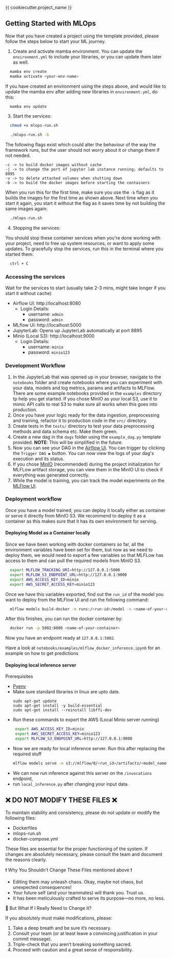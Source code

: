 {{ cookiecutter.project_name }}

## Getting Started with MLOps

Now that you have created a project using the template provided, please follow
the steps below to start your ML journey.

1. Create and activate mamba environment.
You can update the `environment.yml` to include your libraries, or you can 
update them later as well.
```bash
  mamba env create
  mamba activate <your-env-name>
```

If you have created an environment using the steps above, and would like to 
update the mamba env after adding new libraries in `environment.yml`, do this:
```bash
  mamba env update
```

3. Start the services:
```bash
  chmod +x mlops-run.sh
```
```bash
  ./mlops-run.sh -b
```
The following flags exist which could alter the behaviour of the way the framework 
runs, but the user should not worry about it or change them if not needed.
```commandline
-c -> to build docker images without cache
-j -> to change the port of jupyter lab instance running; defaults to 8895
-v -> to delete attached volumes when shutting down
-b -> to build the docker images before starting the containers
```

When you run this for the first time, make sure you use the `-b` flag as it builds
the images for the first time as shown above.
Next time when you start it again, you start it without the flag as it saves 
time by not building the same images again:
```bash
  ./mlops-run.sh
```

4. Stopping the services:

You should stop these container services when you're done working 
with your project, need to free up system resources, or want to apply some updates.
To gracefully stop the services, run this in the terminal where you started them:
```bash
  ctrl + C
```

### Accessing the services

Wait for the services to start (usually take 2-3 mins, might take longer if you start it without cache)

- Airflow UI: http://localhost:8080
  - Login Details:
    - username: `admin`
    - password: `admin`
- MLflow UI: http://localhost:5000
- JupyterLab: Opens up JupyterLab automatically at port 8895
- Minio (Local S3): http://localhost:9000
  - Login Details:
    - username: `minio`
    - password: `minio123`


### Development Workflow

1. In the JupyterLab that was opened up in your browser, navigate to the 
`notebooks` folder and create notebooks where you can experiment with your 
data, models and log metrics, params and artifacts to MLFlow. 
There are some example notebooks provided in the `examples` 
directory tp help you get started. If you chose MinIO as your local S3, use it 
to mimic API calls to real S3 to make sure all works when this goes into 
production.
2. Once you have your logic ready for the data ingestion, preprocessing and 
training, refactor it to production code in the `src/` directory.
3. Create tests in the `tests/` directory to test your data preprocessing 
methods and data schema etc. Make them green.
4. Create a new dag in the `dags` folder using the `example_dag.py` template provided.
**NOTE**: This will be simplified in the future.
5. Now you can see your DAG in the [Airflow UI](http://localhost:8080). 
You can trigger by clicking the 
`Trigger DAG ▶️` button. You can now view the logs of
your dag's execution and its status.
6. If you chose [MinIO](http://localhost:9000) (recommended) during the project 
initialization for MLFLow artifact storage, you can view them in the MinIO UI to
check if everything was generated correctly.
7. While the model is training, you can track the model experiments on the 
[MLFlow UI](http://localhost:5000).


### Deployment workflow

Once you have a model trained, you can deploy it locally either as
container or serve it directly from MinIO S3.
We recommend to deploy it as a container as this makes sure that it has its 
own environment for serving.

#### Deploying Model as a Container locally

Since we have been working with docker containers so far, all the environment 
variables have been set for them, but now as we need to deploy them,
we would need to export a few variables so that MLFLow has access to them and 
can pull the required models from MinIO S3.

```bash
  export MLFLOW_TRACKING_URI=http://127.0.0.1:5000 
  export MLFLOW_S3_ENDPOINT_URL=http://127.0.0.1:9000 
  export AWS_ACCESS_KEY_ID=minio
  export AWS_SECRET_ACCESS_KEY=minio123
```

Once we have this variables exported, find out the `run_id` of the model you 
want to deploy from the MLFlow UI and run the following command:

```bash
  mlflow models build-docker -m runs:/<run-id>/model -n <name-of-your-container> --enable-mlserver
```

After this finishes, you can run the docker container by:

```bash
  docker run -p 5002:8080 <name-of-your-container> 
```

Now you have an endpoint ready at `127.0.0.1:5002`.

Have a look at `notebooks/examples/mlflow_docker_inference.ipynb` for an 
example on how to get predictions


####  Deploying local inference server

Prerequisites

- [Pyenv](https://github.com/pyenv/pyenv-installer)
- Make sure standard libraries in linux are upto date.
  ```
  sudo apt-get update
  sudo apt-get install -y build-essential
  sudo apt-get install --reinstall libffi-dev
  ```
- Run these commands to export the AWS (Local Minio server running)
  ```bash
   export AWS_ACCESS_KEY_ID=minio 
   export AWS_SECRET_ACCESS_KEY=minio123
   export MLFLOW_S3_ENDPOINT_URL=http://127.0.0.1:9000
  ```
- Now we are ready for local inference server. Run this after replacing the required stuff
    ```bash
    mlflow models serve -m s3://mlflow/0/<run_id>/artifacts/<model_name> -h 0.0.0.0 -p 3333
    ```
- We can now run inference against this server on the `/invocations` endpoint,
- run `local_inference.py` after changing your input data.


## ❌ DO NOT MODIFY THESE FILES ❌

To maintain stability and consistency, please do not update or modify the following files:

- Dockerfiles
- mlops-run.sh
- docker-compose.yml

These files are essential for the proper functioning of the system. If changes 
are absolutely necessary, please consult the team and document the reasons clearly.

❗ Why You Shouldn't Change These Files mentioned above ❗

- Editing them may unleash chaos. Okay, maybe not chaos, but unexpected consequences!
- Your future self (and your teammates) will thank you. Trust us.
- It has been meticulously crafted to serve its purpose—no more, no less.

🤔 But What If I Really Need to Change It?

If you absolutely must make modifications, please:

1. Take a deep breath and be sure it’s necessary.
2. Consult your team (or at least leave a convincing justification in your commit message).
3. Triple-check that you aren’t breaking something sacred.
4. Proceed with caution and a great sense of responsibility.

